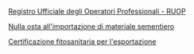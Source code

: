 [Registro Ufficiale degli Operatori Professionali - RUOP]({{site.baseurl}}/schede/ruop/cittadini/index.html)

[Nulla osta all'importazione di materiale sementiero]({{site.baseurl}}/schede/nullaostaimport/cittadini/index.html)

[Certificazione fitosanitaria per l'esportazione]({{site.baseurl}}/schede/certificazionefitosanitaria/cittadini/index.html)
